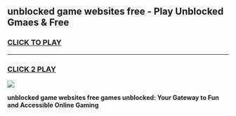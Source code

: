 
## unblocked game websites free - Play Unblocked Gmaes & Free
<h3>
<a href="https://premium.freeplayer.one?title=unblocked_game_websites_free&ref=20F">CLICK TO PLAY</a></h3>
<hr>

<h3>
<a href="https://premium.freeplayer.one?title=unblocked_game_websites_free&ref=20F">CLICK 2 PLAY</a>
  
</h3>

<a href="https://premium.freeplayer.one?title=unblocked_game_websites_free&ref=20F/"><img src="https://clearcache.store/games.png"></a>


**unblocked game websites free games unblocked: Your Gateway to Fun and Accessible Online Gaming**
